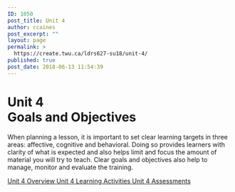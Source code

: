 ```yaml
---
ID: 1050
post_title: Unit 4
author: ccaines
post_excerpt: ""
layout: page
permalink: >
  https://create.twu.ca/ldrs627-su18/unit-4/
published: true
post_date: 2018-06-13 11:54:39
---
```

<!--themify_builder_static--><h1>Unit 4<br />Goals and Objectives</h1>
 <p>When planning a lesson, it is important to set clear learning targets in three areas: affective, cognitive and behavioral. Doing so provides learners with clarity of what is expected and also helps limit and focus the amount of material you will try to teach. Clear goals and objectives also help to manage, monitor and evaluate the training.</p>
 
 <a href="https://create.twu.ca/ldrs627-su18/unit-4-overview/"> Unit 4 Overview </a> <a href="https://create.twu.ca/ldrs627-su18/unit-4-learning-activities/"> Unit 4 Learning Activities </a> <a href="https://create.twu.ca/ldrs627-su18/unit-4-topic-1/"> Unit 4 Assessments </a><!--/themify_builder_static-->